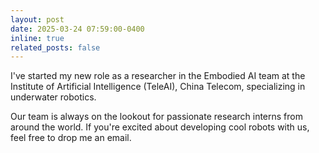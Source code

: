 ```yaml
---
layout: post
date: 2025-03-24 07:59:00-0400
inline: true
related_posts: false
---
```


I've started my new role as a researcher in the Embodied AI team at the Institute of Artificial Intelligence (TeleAI), China Telecom, specializing in underwater robotics.

Our team is always on the lookout for passionate research interns from around the world. If you're excited about developing cool robots with us, feel free to drop me an email.


